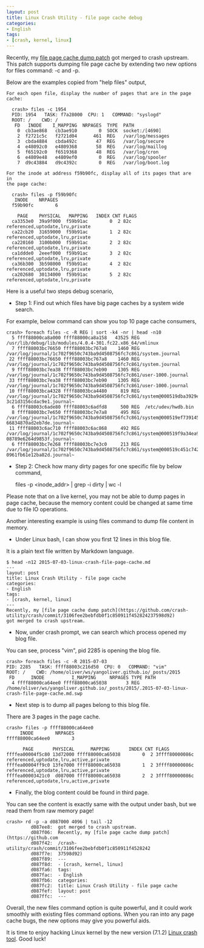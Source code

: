 ```yaml
---
layout: post
title: Linux Crash Utility - file page cache debug
categories:
- English
tags:
- [crash, kernel, linux]
---
```


Recently, my [file page cache dump patch](https://github.com/crash-utility/crash/commit/3106fee2bebfdb0f1c850911f452824237598d92)
got merged to crash upstream.
This patch supports dumping file page cache by extending two new options for files command: -c and -p.

Below are the examples copied from "help files" output,

    For each open file, display the number of pages that are in the page cache:
  
      crash> files -c 1954
      PID: 1954   TASK: f7a28000  CPU: 1   COMMAND: "syslogd"
      ROOT: /    CWD: /
       FD   INODE    I_MAPPING  NRPAGES  TYPE  PATH
        0  cb3ae868   cb3ae910        0  SOCK  socket:/[4690]
        2  f2721c5c   f2721d04      461  REG   /var/log/messages
        3  cbda4884   cbda492c       47  REG   /var/log/secure
        4  e48092c0   e4809368       58  REG   /var/log/maillog
        5  f65192c0   f6519368       48  REG   /var/log/cron
        6  e4809e48   e4809ef0        0  REG   /var/log/spooler
        7  d9c43884   d9c4392c        0  REG   /var/log/boot.log
  
    For the inode at address f59b90fc, display all of its pages that are in
    the page cache:
  
      crash> files -p f59b90fc
       INODE    NRPAGES
      f59b90fc        6
  
        PAGE    PHYSICAL   MAPPING   INDEX CNT FLAGS
      ca3353e0  39a9f000  f59b91ac        0  2 82c referenced,uptodate,lru,private
      ca22cb20  31659000  f59b91ac        1  2 82c referenced,uptodate,lru,private
      ca220160  3100b000  f59b91ac        2  2 82c referenced,uptodate,lru,private
      ca1ddde0  2eeef000  f59b91ac        3  2 82c referenced,uptodate,lru,private
      ca36b300  3b598000  f59b91ac        4  2 82c referenced,uptodate,lru,private
      ca202680  30134000  f59b91ac        5  2 82c referenced,uptodate,lru,private

Here is a useful two steps debug scenario,

- Step 1: Find out which files have big page caches by a system wide search.

For example, below command can show you top 10 page cache consumers,

    crash> foreach files -c -R REG | sort -k4 -nr | head -n10
      5 ffff88000ca8a000 ffff88000ca8a158   43525 REG  /usr/lib/debug/lib/modules/4.0.4-301.fc22.x86_64/vmlinux
      7 ffff88003bc76650 ffff88003bc767a8    1460 REG  /var/log/journal/1c702f9650c743ba9d4508756fc7c861/system.journal
     22 ffff88003bc76650 ffff88003bc767a8    1460 REG  /var/log/journal/1c702f9650c743ba9d4508756fc7c861/system.journal
      9 ffff88003bc7ea38 ffff88003bc7eb90    1305 REG  /var/log/journal/1c702f9650c743ba9d4508756fc7c861/user-1000.journal
     33 ffff88003bc7ea38 ffff88003bc7eb90    1305 REG  /var/log/journal/1c702f9650c743ba9d4508756fc7c861/user-1000.journal
     10 ffff88003bca4328 ffff88003bca4480     819 REG  /var/log/journal/1c702f9650c743ba9d4508756fc7c861/system@000519dba3929edf-3c21d3156cdac9e1.journal~
      6 ffff88003c6ade80 ffff88003c6adfd8     500 REG  /etc/udev/hwdb.bin
      8 ffff88003bc7e650 ffff88003bc7e7a8     495 REG  /var/log/journal/1c702f9650c743ba9d4508756fc7c861/system@000519ef739145cf-66834870ad2eb7de.journal~
     11 ffff88003c6ac710 ffff88003c6ac868     492 REG  /var/log/journal/1c702f9650c743ba9d4508756fc7c861/system@000519f9a34ea968-08789e6264d9853f.journal~
      6 ffff88003bc7e268 ffff88003bc7e3c0     213 REG  /var/log/journal/1c702f9650c743ba9d4508756fc7c861/system@000519c451c742e0-0961fb61e12ba82d.journal~

- Step 2: Check how many dirty pages for one specific file by below command,

    files -p <inode_addr> | grep -i dirty | wc -l

Please note that on a live kernel, you may not be able to dump pages in page cache, because the memory content could be
changed at same time due to file IO operations.

Another interesting example is using files command to dump file content in memory.

- Under Linux bash, I can show you first 12 lines in this blog file. 
  
It is a plain text file written by Markdown language.

    $ head -n12 2015-07-03-linux-crash-file-page-cache.md
    ---
    layout: post
    title: Linux Crash Utility - file page cache
    categories:
    - English
    tags:
    - [crash, kernel, linux]
    ---
    Recently, my [file page cache dump patch](https://github.com/crash-utility/crash/commit/3106fee2bebfdb0f1c850911f452824237598d92)
    got merged to crash upstream.

- Now, under crash prompt, we can search which process opened my blog file. 

You can see, process "vim", pid 2285 is opening the blog file.

    crash> foreach files -c -R 2015-07-03
    PID: 2285   TASK: ffff88003c216d50  CPU: 0   COMMAND: "vim"
    ROOT: /    CWD: /home/oliver/ws/yangoliver.github.io/_posts/2015
     FD      INODE          I_MAPPING     NRPAGES TYPE PATH
      4 ffff88000ca64ee0 ffff88000ca65038       3 REG  /home/oliver/ws/yangoliver.github.io/_posts/2015/.2015-07-03-linux-crash-file-page-cache.md.swp

- Next step is to dump all pages belong to this blog file.

There are 3 pages in the page cache.
    
    crash> files -p ffff88000ca64ee0
         INODE        NRPAGES
    ffff88000ca64ee0        3
    
          PAGE       PHYSICAL      MAPPING       INDEX CNT FLAGS
    ffffea00004f5c80 13d72000 ffff88000ca65038        0  2 3ffff80000086c referenced,uptodate,lru,active,private
    ffffea00004ff9c0 13fe7000 ffff88000ca65038        1  2 3ffff80000086c referenced,uptodate,lru,active,private
    ffffea00003421c0  d087000 ffff88000ca65038        2  2 3ffff80000086c referenced,uptodate,lru,active,private

- Finally, the blog content could be found in third page.

You can see the content is exactly same with the output under bash, but we read them from raw memory page!

    crash> rd -p -a d087000 4096 | tail -12
             d087ee8:  got merged to crash upstream.
             d087f06:  Recently, my [file page cache dump patch](https://github.com
             d087f42:  /crash-utility/crash/commit/3106fee2bebfdb0f1c850911f4528242
             d087f7e:  37598d92)
             d087f89:  ---
             d087f8d:  - [crash, kernel, linux]
             d087fa6:  tags:
             d087fac:  - English
             d087fb6:  categories:
             d087fc2:  title: Linux Crash Utility - file page cache
             d087fef:  layout: post
             d087ffc:  ---


Overall, the new files command option is quite powerful, and it could work smoothly with existing files command options.
When you ran into any page cache bugs, the new options may give you powerful aids.

It is time to enjoy hacking Linux kernel by the new version (7.1.2) [Linux crash tool](https://github.com/crash-utility/).
Good luck!

